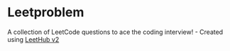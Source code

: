 # Leetproblem
A collection of LeetCode questions to ace the coding interview! - Created using [LeetHub v2](https://github.com/arunbhardwaj/LeetHub-2.0)
